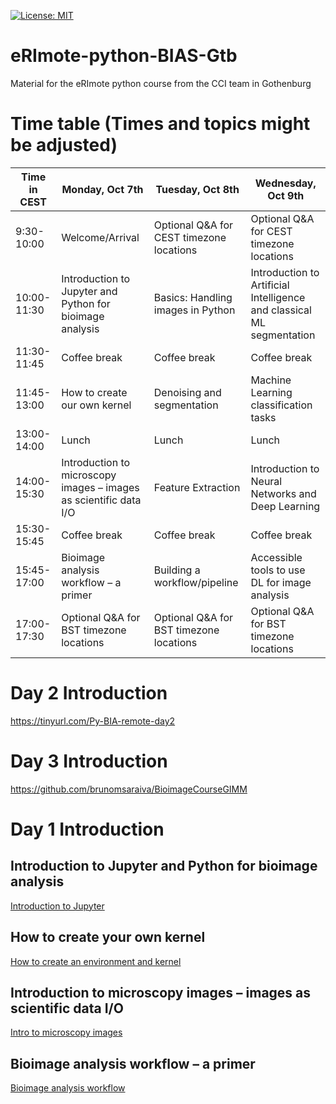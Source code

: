 [![License: MIT](https://img.shields.io/badge/License-MIT-yellow.svg)](https://opensource.org/licenses/MIT)

# eRImote-python-BIAS-Gtb
Material for the eRImote python course from the CCI team in Gothenburg

# Time table (Times and topics might be adjusted)
| Time in CEST        | Monday, Oct 7th                                         | Tuesday, Oct 8th                                    | Wednesday, Oct 9th                                    |
|---------------------|--------------------------------------------------------|-----------------------------------------------------|-------------------------------------------------------|
| 9:30-10:00          | Welcome/Arrival                                         | Optional Q&A for CEST timezone locations            | Optional Q&A for CEST timezone locations               |
| 10:00-11:30         | Introduction to Jupyter and Python for bioimage analysis| Basics: Handling images in Python                   | Introduction to Artificial Intelligence and classical ML segmentation |
| 11:30-11:45         | Coffee break                                            | Coffee break                                        | Coffee break                                           |
| 11:45-13:00         | How to create our own kernel                            | Denoising and segmentation                          | Machine Learning classification tasks                  |
| 13:00-14:00         | Lunch                                                   | Lunch                                               | Lunch                                                  |
| 14:00-15:30         | Introduction to microscopy images – images as scientific data I/O |   Feature Extraction   |  Introduction to Neural Networks and Deep Learning |
| 15:30-15:45         | Coffee break                                            | Coffee break                                        | Coffee break                                           |
| 15:45-17:00         | Bioimage analysis workflow – a primer  | Building a workflow/pipeline                        | Accessible tools to use DL for image analysis          |
| 17:00-17:30         | Optional Q&A for BST timezone locations                 | Optional Q&A for BST timezone locations             | Optional Q&A for BST timezone locations                |

# Day 2 Introduction
https://tinyurl.com/Py-BIA-remote-day2

# Day 3 Introduction
https://github.com/brunomsaraiva/BioimageCourseGIMM


# Day 1 Introduction

## Introduction to Jupyter and Python for bioimage analysis
[Introduction to Jupyter](./intro_jupyter/README.md)


## How to create your own kernel
[How to create an environment and kernel](./create_kernel/README.md)

## Introduction to microscopy images – images as scientific data I/O
[Intro to microscopy images](./images_as_scientific-data/README.md)

## Bioimage analysis workflow – a primer

[Bioimage analysis workflow](./bias_workflow/README.md)
